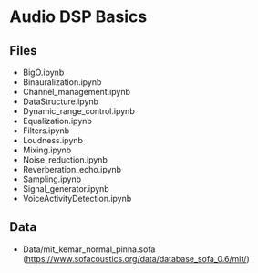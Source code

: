 # Audio DSP Basics 

## Files
- BigO.ipynb
- Binauralization.ipynb
- Channel_management.ipynb
- DataStructure.ipynb
- Dynamic_range_control.ipynb
- Equalization.ipynb
- Filters.ipynb
- Loudness.ipynb
- Mixing.ipynb
- Noise_reduction.ipynb
- Reverberation_echo.ipynb
- Sampling.ipynb
- Signal_generator.ipynb
- VoiceActivityDetection.ipynb

## Data
- Data/mit_kemar_normal_pinna.sofa (https://www.sofacoustics.org/data/database_sofa_0.6/mit/)